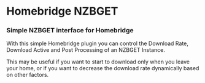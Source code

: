 # Homebridge NZBGET

### Simple NZBGET interface for Homebridge

With this simple Homebridge plugin you can control the Download Rate, Download Active and Post Processing of an NZBGET Instance.

This may be useful if you want to start to download only when you leave your home, or if you want to decrease the download rate dynamically based on other factors.

